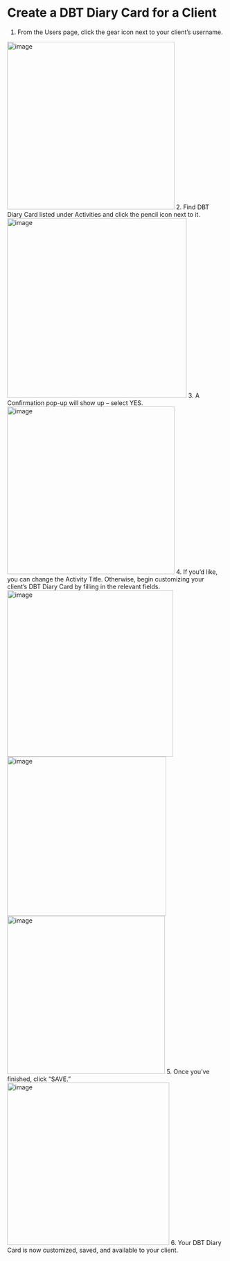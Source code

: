 # Create a DBT Diary Card for a Client
1. From the Users page, click the gear icon next to your client’s username.
<img width="386" alt="image" src="https://user-images.githubusercontent.com/69599815/124169337-2367d180-da74-11eb-8d36-7cd214d24ba6.png">
2. Find DBT Diary Card listed under Activities and click the pencil icon next to it.
<img width="414" alt="image" src="https://user-images.githubusercontent.com/69599815/124169386-3084c080-da74-11eb-85a7-1515f5c1c428.png">
3. A Confirmation pop-up will show up – select YES.
<img width="386" alt="image" src="https://user-images.githubusercontent.com/69599815/124169440-3f6b7300-da74-11eb-9ec2-0dac0073cc3d.png">
4. If you’d like, you can change the Activity Title. Otherwise, begin customizing your client’s DBT Diary Card by filling in the relevant fields.
<img width="383" alt="image" src="https://user-images.githubusercontent.com/69599815/124169538-56aa6080-da74-11eb-94ee-54eb31ce2289.png">
<img width="367" alt="image" src="https://user-images.githubusercontent.com/69599815/124169571-6033c880-da74-11eb-8f19-7c8a67dba53b.png">
<img width="364" alt="image" src="https://user-images.githubusercontent.com/69599815/124169592-66c24000-da74-11eb-9fc8-f8bc4ed954d1.png">
5. Once you’ve finished, click “SAVE.”
<img width="374" alt="image" src="https://user-images.githubusercontent.com/69599815/124169610-6aee5d80-da74-11eb-9bd0-1e26effacb1b.png">
6. Your DBT Diary Card is now customized, saved, and available to your client.
